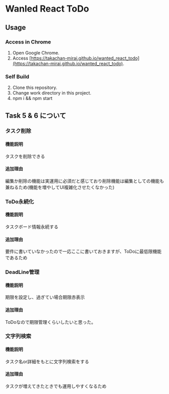 # Wanled React ToDo
## Usage
### Access in Chrome
1. Open Google Chrome.
1. Access [https://takachan-mirai.github.io/wanted_react_todo](https://takachan-mirai.github.io/wanted_react_todo).

### Self Build
2. Clone this repository.
2. Change work directory in this project.
2. npm i && npm start

## Task 5 & 6 について
### タスク削除
#### 機能説明
タスクを削除できる

#### 追加理由
編集か削除の機能は実運用に必須だと感じており削除機能は編集としての機能も兼ねるため(機能を増やしてUI複雑化させたくなかった)

### ToDo永続化
#### 機能説明
タスクボード情報永続する

#### 追加理由
要件に書いていなかったので一応ここに書いておきますが、ToDoに最低限機能であるため

### DeadLine管理
#### 機能説明
期限を設定し、過ぎてい場合期限赤表示

#### 追加理由
ToDoなので期限管理くらいしたいと思った。

### 文字列検索
#### 機能説明
タスク名or詳細をもとに文字列検索をする

#### 追加理由
タスクが増えてきたときでも運用しやすくなるため
